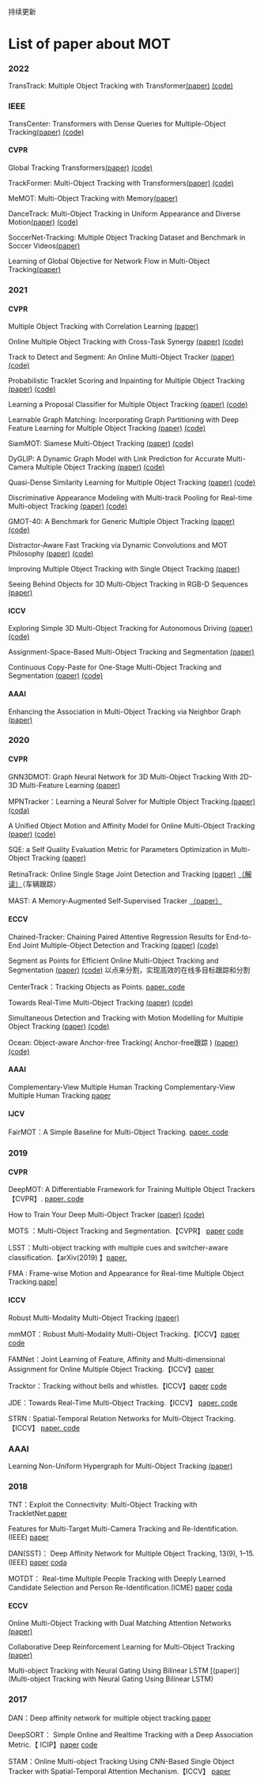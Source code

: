 持续更新
# List of paper about MOT

### 2022

TransTrack: Multiple Object Tracking with Transformer[\(paper\)](https://arxiv.org/abs/2012.15460) [\(code\)](https://github.com/PeizeSun/TransTrack)

### IEEE
TransCenter: Transformers with Dense Queries for Multiple-Object Tracking[\(paper\)](http://arxiv.org/abs/2103.15145) [\(code\)](https://github.com/yihongxu/transcenter)


#### CVPR
Global Tracking Transformers[\(paper\)](https://arxiv.org/abs/2203.13250) [\(code\)](https://github.com/xingyizhou/GTR)

TrackFormer: Multi-Object Tracking with Transformers[\(paper\)](http://arxiv.org/abs/2101.02702) [\(code\)](https://github.com/timmeinhardt/trackformer)

MeMOT: Multi-Object Tracking with Memory[\(paper\)](https://arxiv.org/abs/2203.16761)

DanceTrack: Multi-Object Tracking in Uniform Appearance and Diverse Motion[\(paper\)](https://arxiv.org/abs/2111.14690) [\(code\)](https://github.com/DanceTrack/DanceTrack)

SoccerNet-Tracking: Multiple Object Tracking Dataset and Benchmark in Soccer Videos[\(paper\)](https://arxiv.org/pdf/2204.06918.pdf)

Learning of Global Objective for Network Flow in Multi-Object Tracking[\(paper\)](https://arxiv.org/pdf/2203.16210.pdf)



### 2021

#### CVPR

Multiple Object Tracking with Correlation Learning [\(paper\)](https://arxiv.org/abs/2104.03541)

Online Multiple Object Tracking with Cross-Task Synergy [\(paper\)](https://arxiv.org/abs/2104.00380) [\(code\)](https://github.com/songguocode/TADAM)


Track to Detect and Segment: An Online Multi-Object Tracker [\(paper\)](https://arxiv.org/abs/2103.08808) [\(code\)](https://github.com/JialianW/TraDeS)

Probabilistic Tracklet Scoring and Inpainting for Multiple Object Tracking [\(paper\)](https://arxiv.org/abs/2012.02337) [\(code\)](https://github.com/fatemeh-slh/ArTIST)

Learning a Proposal Classifier for Multiple Object Tracking [\(paper\)](https://arxiv.org/abs/2103.07889) [\(code\)](https://github.com/daip13/LPC_MOT)

Learnable Graph Matching: Incorporating Graph Partitioning with Deep Feature Learning for Multiple Object Tracking [\(paper\)](https://arxiv.org/abs/2103.16178) [\(code\)](https://github.com/jiaweihe1996/GMTracker)

SiamMOT: Siamese Multi-Object Tracking [\(paper\)](https://arxiv.org/abs/2105.11595) [\(code\)](https://github.com/amazon-research/siam-mot)

DyGLIP: A Dynamic Graph Model with Link Prediction for Accurate Multi-Camera Multiple Object Tracking [\(paper\)](https://arxiv.org/abs/2106.06856) [\(code\)](https://github.com/uark-cviu/DyGLIP)

Quasi-Dense Similarity Learning for Multiple Object Tracking [\(paper\)](https://arxiv.org/abs/2006.06664) [\(code\)](https://github.com/SysCV/qdtrack)

Discriminative Appearance Modeling with Multi-track Pooling for Real-time Multi-object Tracking [\(paper\)](https://arxiv.org/abs/2101.12159) [\(code\)](https://github.com/chkim403/blstm-mtp)

GMOT-40: A Benchmark for Generic Multiple Object Tracking [\(paper\)](https://openaccess.thecvf.com/content/CVPR2021/papers/Bai_GMOT-40_A_Benchmark_for_Generic_Multiple_Object_Tracking_CVPR_2021_paper.pdf) [\(code\)](https://github.com/Spritea/GMOT40)

Distractor-Aware Fast Tracking via Dynamic Convolutions and MOT Philosophy [\(paper\)](https://arxiv.org/abs/2104.12041) [\(code\)](https://github.com/hqucv/dmtrack)

Improving Multiple Object Tracking with Single Object Tracking [\(paper\)](https://openaccess.thecvf.com/content/CVPR2021/papers/Zheng_Improving_Multiple_Object_Tracking_With_Single_Object_Tracking_CVPR_2021_paper.pdf) 

Seeing Behind Objects for 3D Multi-Object Tracking in RGB-D Sequences [\(paper\)](https://openaccess.thecvf.com/content/CVPR2021/papers/Muller_Seeing_Behind_Objects_for_3D_Multi-Object_Tracking_in_RGB-D_Sequences_CVPR_2021_paper.pdf) 

#### ICCV

Exploring Simple 3D Multi-Object Tracking for Autonomous Driving [\(paper\)](https://arxiv.org/abs/2108.10312) [\(code\)](https://github.com/qcraftai/simtrack)

Assignment-Space-Based Multi-Object Tracking and Segmentation [\(paper\)](https://openaccess.thecvf.com/content/ICCV2021/html/Choudhuri_Assignment-Space-Based_Multi-Object_Tracking_and_Segmentation_ICCV_2021_paper.html ) 

Continuous Copy-Paste for One-Stage Multi-Object Tracking and Segmentation [\(paper\)](https://openaccess.thecvf.com/content/ICCV2021/html/Xu_Continuous_Copy-Paste_for_One-Stage_Multi-Object_Tracking_and_Segmentation_ICCV_2021_paper.html) [\(code\)](https://github.com/detectRecog/CCP)

#### AAAI

Enhancing the Association in Multi-Object Tracking via Neighbor Graph [\(paper\)](https://arxiv.org/abs/2007.00265)


###  2020

#### CVPR


GNN3DMOT: Graph Neural Network for 3D Multi-Object Tracking With 2D-3D Multi-Feature Learning [\(paper\)](https://arxiv.org/abs/2006.07327)

MPNTracker：Learning a Neural Solver for Multiple Object Tracking.[(paper)](https://arxiv.org/abs/1912.07515)[ (coda)](https://link.zhihu.com/?target=https%3A//github.com/selflein/GraphNN-Multi-Object-Tracking)

A Unified Object Motion and Affinity Model for Online Multi-Object Tracking [\(paper\)](https://arxiv.org/abs/2003.11291) [\(code\)](https://github.com/yinjunbo/UMA-MOT)

SQE: a Self Quality Evaluation Metric for Parameters Optimization in Multi-Object Tracking [\(paper\)](http://arxiv.org/abs/2004.07472v1) 

RetinaTrack: Online Single Stage Joint Detection and Tracking [\(paper\)](https://arxiv.org/abs/2003.13870) [（解读）](https://mp.weixin.qq.com/s?__biz=MzIwMTE1NjQxMQ==&amp;mid=2247502501&amp;idx=2&amp;sn=ec515e3c69c8a122da46f70ee54e92df&amp;chksm=96f0b8f1a18731e7987aa887973854dcf7ad489092bc167043db3593db25f4cf16640cd99c31&amp;scene=21#wechat_redirect)（车辆跟踪）

MAST: A Memory-Augmented Self-Supervised Tracker [（paper）](https://arxiv.org/abs/2002.07793v2)


#### ECCV

Chained-Tracker: Chaining Paired Attentive Regression Results for End-to-End Joint Multiple-Object Detection and Tracking [\(paper\)](https://arxiv.org/abs/2007.14557) [\(code\)](https://github.com/pjl1995/CTracker) 

Segment as Points for Efficient Online Multi-Object Tracking and Segmentation [\(paper\)](https://arxiv.org/abs/2007.01550) [\(code\)](https://github.com/detectRecog/PointTrack)  以点来分割，实现高效的在线多目标跟踪和分割

CenterTrack：Tracking Objects as Points. [paper. ](https://arxiv.org/abs/2004.01177) [code](https://github.com/xingyizhou/CenterTrack)

Towards Real-Time Multi-Object Tracking [\(paper\)](https://arxiv.org/abs/1909.12605) [\(code\)](https://github.com/Zhongdao/Towards-Realtime-MOT)

Simultaneous Detection and Tracking with Motion Modelling for Multiple Object Tracking [\(paper\)](https://www.ecva.net/papers/eccv%5C_2020/papers%5C_ECCV/papers/123690613.pdf) [\(code\)](https://github.com/shijieS/OmniMOTDataset)

Ocean: Object-aware Anchor-free Tracking( Anchor-free跟踪 ) [\(paper\)](https://arxiv.org/abs/2006.10721) [\(code\)](https://github.com/researchmm/TracKit)

#### AAAI

Complementary-View Multiple Human Tracking Complementary-View Multiple Human Tracking [paper](https://www.researchgate.net/publication/337413754_Complementary-View_Multiple_Human_Tracking)

#### IJCV

FairMOT：A Simple Baseline for Multi-Object Tracking. [paper. ](https://arxiv.org/abs/2004.01888) [code](https://github.com/ifzhang/FairMOT)



### 2019

#### CVPR

DeepMOT: A Differentiable Framework for Training Multiple Object Trackers【CVPR】. [paper. ](https://link.zhihu.com/?target=http%3A//arxiv.org/abs/1906.06618) [code]()

How to Train Your Deep Multi-Object Tracker [\(paper\)](http://arxiv.org/abs/1906.06618v3) [\(code\)](https://github.com/yihongXU/deepMOT)

MOTS ：Multi-Object Tracking and Segmentation.【CVPR】 [paper](https://arxiv.org/abs/1902.03604v1) [code](https://github.com/VisualComputingInstitute/TrackR-CNN)

LSST：Multi-object tracking with multiple cues and switcher-aware classification.【arXiv(2019) 】[paper. ](https://arxiv.org/abs/1901.06129)

FMA : Frame-wise Motion and Appearance for Real-time Multiple Object Tracking.[pape|](https://link.zhihu.com/?target=http%3A//arxiv.org/abs/1905.02292)


#### ICCV 

Robust Multi-Modality Multi-Object Tracking [\(paper\)](http://arxiv.org/abs/1909.03850) 

mmMOT：Robust Multi-Modality Multi-Object Tracking.【ICCV】[paper ](https://arxiv.org/abs/1909.03850) [code](https://github.com/ZwwWayne/mmMOT)

FAMNet：Joint Learning of Feature, Affinity and Multi-dimensional Assignment for Online Multiple Object Tracking.【ICCV】[paper](https://arxiv.org/abs/1904.04989)

Tracktor：Tracking without bells and whistles.【ICCV】[paper](https://arxiv.org/pdf/1903.05625)  [code](https://github.com/phil-bergmann/tracking_wo_bnw)

JDE：Towards Real-Time Multi-Object Tracking.【ICCV】 [paper. ](https://arxiv.org/abs/1909.12605)[code](https://github.com/Zhongdao/Towards-Realtime-MOT)

STRN : Spatial-Temporal Relation Networks for Multi-Object Tracking.【ICCV】 [paper. ](https://arxiv.org/abs/1904.11489)  [code](https://gitlab.inria.fr/yixu/deepmot)

### AAAI

Learning Non-Uniform Hypergraph for Multi-Object Tracking [\(paper\)](https://arxiv.org/abs/1812.03621)


###  2018

TNT：Exploit the Connectivity: Multi-Object Tracking with TrackletNet.[paper](https://arxiv.org/abs/1811.07258)

Features for Multi-Target Multi-Camera Tracking and Re-Identification.(IEEE) [paper](https://ieeexplore.ieee.org/document/8578730)

DAN(SST)： Deep Affinity Network for Multiple Object Tracking, 13(9), 1–15. (IEEE) [paper](https://arxiv.org/abs/1810.11780) [coda](https://github.com/shijieS/SST)

MOTDT： Real-time Multiple People Tracking with Deeply Learned Candidate Selection and Person Re-Identification.(ICME) [paper](https://arxiv.org/abs/1809.04427) [coda](https://github.com/longcw/MOTDT)


#### ECCV

Online Multi-Object Tracking with Dual Matching Attention Networks [\(paper\)](https://arxiv.org/abs/1902.00749)

Collaborative Deep Reinforcement Learning for Multi-Object Tracking [\(paper\)](https://link.springer.com/chapter/10.1007%2F978-3-030-01219-9_36)

Multi-object Tracking with Neural Gating Using Bilinear LSTM [\(paper\)](Multi-object Tracking with Neural Gating Using Bilinear LSTM)


### 2017

DAN：Deep affinity network for multiple object tracking.[paper](https://arxiv.org/abs/1810.11780)

DeepSORT： Simple Online and Realtime Tracking with a Deep Association Metric.【
ICIP】[paper](https://arxiv.org/abs/1703.07402) [code](https://github.com/nwojke/deep_sort)

STAM：Online Multi-object Tracking Using CNN-Based Single Object Tracker with Spatial-Temporal Attention Mechanism.【ICCV】 [paper](https://ieeexplore.ieee.org/document/8237780/)

